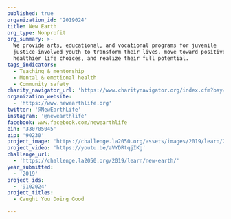 ```yaml
---
published: true
organization_id: '2019024'
title: New Earth
org_type: Nonprofit
org_summary: >-
  We provide arts, educational, and vocational programs for juvenile
  justice-involved youth to transform their lives, move toward positive,
  healthier life choices, and realize their full potential.
tags_indicators:
  - Teaching & mentorship
  - Mental & emotional health
  - Community safety
charity_navigator_url: 'https://www.charitynavigator.org/index.cfm?bay=search.profile&ein=330705045'
organization_website:
  - 'https://www.newearthlife.org'
twitter: '@NewEarthLife'
instagram: '@newearthlife'
facebook: www.facebook.com/newearthlife
ein: '330705045'
zip: '90230'
project_image: 'https://challenge.la2050.org/assets/images/2019/learn/2048-wide/new-earth.jpg'
project_video: 'https://youtu.be/aVYDRtqjIKg'
challenge_url:
  - 'https://challenge.la2050.org/2019/learn/new-earth/'
year_submitted:
  - '2019'
project_ids:
  - '9102024'
project_titles:
  - Caught You Doing Good

---
```

